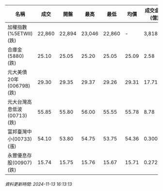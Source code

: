 | 名稱 | 成交 | 開盤 | 最高 | 最低 | 均價 | 成交金額(億) | 昨收 | 漲跌幅 | 漲跌 | 總量 | 昨量 | 振幅 |
| -------- | -------- | -------- | -------- |-------- | -------- | -------- |-------- |-------- |-------- | -------- | -------- |-------- |
|加權指數(%5ETWII) (跌)|22,860|22,894|23,046|22,860|-|3,818.71|22,981|0.53%|121.54|7,395,396|0|0.81%|
|合庫金(5880) (跌)|25.10|25.05|25.20|25.05|25.09|2.58|25.20|0.40%|0.10|10,290|14,788|0.60%|
|元大美債20年(00679B) (跌)|29.30|29.35|29.37|29.26|29.31|17.71|29.77|1.58%|0.47|60,417|65,689|0.37%|
|元大台灣高息低波(00713) (跌)|55.85|55.80|56.00|55.55|55.78|8.78|55.95|0.18%|0.10|15,739|26,291|0.80%|
|富邦臺灣中小(00733) (漲)|54.10|53.80|54.75|53.75|54.36|0.300|54.05|0.09%|0.05|552|819|1.85%|
|永豐優息存股(00907) (跌)|15.74|15.75|15.76|15.67|15.71|0.272|15.77|0.19%|0.03|1,734|1,908|0.57%|
###### 資料更新時間: 2024-11-13 16:13:13